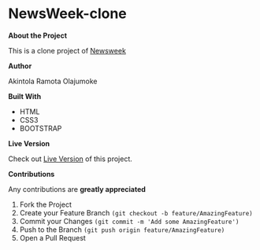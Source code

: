 # NewsWeek-clone

**About the Project**

This is a clone project of [Newsweek](https://www.newsweek.com/)

**Author**

Akintola Ramota Olajumoke

**Built With**

   * HTML  
   * CSS3
   * BOOTSTRAP

**Live Version**

Check out [Live Version](https://raw.githack.com/mihrab34/NewsWeek-Clone/master/index.html) of this project.

**Contributions**

Any contributions are **greatly appreciated**

1. Fork the Project
2. Create your Feature Branch ```(git checkout -b feature/AmazingFeature)```
3. Commit your Changes ```(git commit -m 'Add some AmazingFeature')```
4. Push to the Branch ```(git push origin feature/AmazingFeature)```
5. Open a Pull Request
